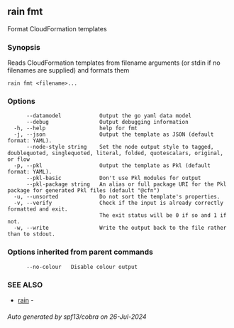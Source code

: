 ## rain fmt

Format CloudFormation templates

### Synopsis

Reads CloudFormation templates from filename arguments (or stdin if no filenames are supplied) and formats them

```
rain fmt <filename>...
```

### Options

```
      --datamodel            Output the go yaml data model
      --debug                Output debugging information
  -h, --help                 help for fmt
  -j, --json                 Output the template as JSON (default format: YAML).
      --node-style string    Set the node output style to tagged, doublequoted, singlequoted, literal, folded, quotescalars, original, or flow
  -p, --pkl                  Output the template as Pkl (default format: YAML).
      --pkl-basic            Don't use Pkl modules for output
      --pkl-package string   An alias or full package URI for the Pkl package for generated Pkl files (default "@cfn")
  -u, --unsorted             Do not sort the template's properties.
  -v, --verify               Check if the input is already correctly formatted and exit.
                             The exit status will be 0 if so and 1 if not.
  -w, --write                Write the output back to the file rather than to stdout.
```

### Options inherited from parent commands

```
      --no-colour   Disable colour output
```

### SEE ALSO

* [rain](index.md)	 - 

###### Auto generated by spf13/cobra on 26-Jul-2024
